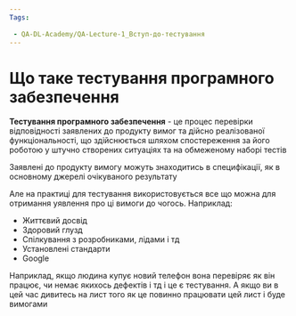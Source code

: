 ```yaml
---
Tags:
 
 - QA-DL-Academy/QA-Lecture-1_Вступ-до-тестування
---
```

# Що таке тестування програмного забезпечення

**Тестування програмного забезпечення** - це процес перевірки відповідності заявлених до продукту вимог та дійсно реалізованої функціональності, що здійснюється шляхом спостереження за його роботою у штучно створених ситуаціях та на обмеженому наборі тестів

Заявлені до продукту вимогу можуть знаходитись в специфікації, як в основному джерелі очікуваного результату

Але на практиці для тестування використовується все що можна для отримання уявлення про ці вимоги до чогось. Наприклад:
- Життєвий досвід
- Здоровий глузд
- Спілкування з розробниками, лідами і тд
- Установлені стандарти
- Google

Наприклад, якщо людина купує новий телефон вона перевіряє як він працює, чи немає якихось дефектів і тд і це є тестування.
А якщо ви в цей час дивитесь на лист того як це повинно працювати цей лист і буде вимогами

